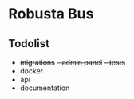 # Robusta Bus

## Todolist

- ~~migrations~~
~~- admin panel~~
~~- tests~~
- docker
- api
- documentation